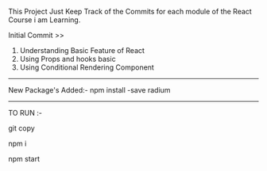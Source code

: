 This Project Just Keep Track of the Commits for each module of the React Course i am Learning.

Initial Commit >> 
1. Understanding Basic Feature of React  
2. Using Props and hooks basic 
3. Using Conditional Rendering Component

*****
New Package's Added:-
npm install -save radium

*****
TO RUN :-

git copy 

npm i 

npm start
